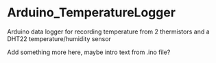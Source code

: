 Arduino_TemperatureLogger
=========================

Arduino data logger for recording temperature from 2 thermistors and a DHT22 temperature/humidity sensor


Add something more here, maybe intro text from .ino file?
